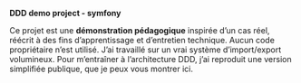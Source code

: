 **DDD demo project - symfony**

Ce projet est une **démonstration pédagogique** inspirée d’un cas réel, réécrit à des fins d’apprentissage et d’entretien technique. Aucun code propriétaire n’est utilisé.
J’ai travaillé sur un vrai système d’import/export volumineux. Pour m’entraîner à l’architecture DDD, j’ai reproduit une version simplifiée publique, que je peux vous montrer ici.
